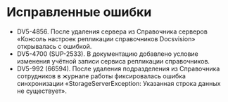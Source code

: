 # Исправленные ошибки

- DV5-4856. После удаления сервера из Справочника серверов «Консоль настроек репликации справочников Docsvision» открывалась с ошибкой.
- DV5-4700 (SUP-2533). В документацию добавлено условие изменения учётной записи сервиса репликации справочников.
- DV5-992 (66594). После удаления подразделения из Справочника сотрудников в журнале работы фиксировалась ошибка синхронизации «StorageServerException: Указанная строка данных не существует».